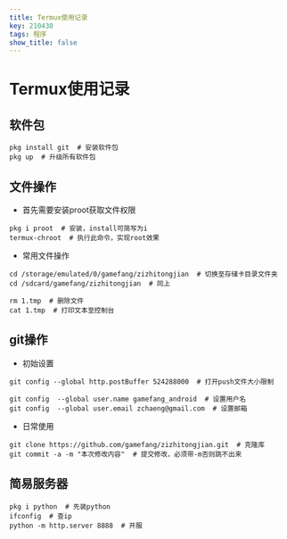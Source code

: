 ```yaml
---
title: Termux使用记录
key: 210430
tags: 程序
show_title: false
---
```


# Termux使用记录

## 软件包
```
pkg install git  # 安装软件包
pkg up  # 升级所有软件包
```

## 文件操作
- 首先需要安装proot获取文件权限
```
pkg i proot  # 安装，install可简写为i
termux-chroot  # 执行此命令，实现root效果
```
- 常用文件操作
```
cd /storage/emulated/0/gamefang/zizhitongjian  # 切换至存储卡目录文件夹
cd /sdcard/gamefang/zizhitongjian  # 同上

rm 1.tmp  # 删除文件
cat 1.tmp  # 打印文本至控制台
```

## git操作
- 初始设置
```
git config --global http.postBuffer 524288000  # 打开push文件大小限制

git config  --global user.name gamefang_android  # 设置用户名
git config  --global user.email zchaeng@gmail.com  # 设置邮箱
```
- 日常使用
```
git clone https://github.com/gamefang/zizhitongjian.git  # 克隆库
git commit -a -m "本次修改内容"  # 提交修改，必须带-m否则跳不出来
```

## 简易服务器
```
pkg i python  # 先装python
ifconfig  # 查ip
python -m http.server 8888  # 开服
```
